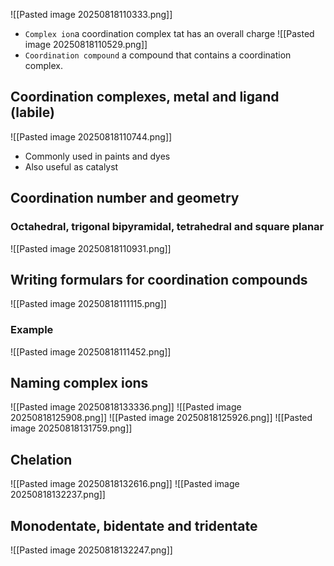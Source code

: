 ![[Pasted image 20250818110333.png]]
* `Complex ion`a coordination complex tat has an overall charge
![[Pasted image 20250818110529.png]]
* `Coordination compound` a compound that contains a coordination complex.

## Coordination complexes, metal and ligand (labile)
![[Pasted image 20250818110744.png]]
* Commonly used in paints and dyes
* Also useful as catalyst

## Coordination number and geometry
### Octahedral, trigonal bipyramidal, tetrahedral and square planar 
![[Pasted image 20250818110931.png]]

## Writing formulars for coordination compounds
![[Pasted image 20250818111115.png]]

### Example
![[Pasted image 20250818111452.png]]

## Naming complex ions
![[Pasted image 20250818133336.png]]
![[Pasted image 20250818125908.png]]
![[Pasted image 20250818125926.png]]
![[Pasted image 20250818131759.png]]

## Chelation
![[Pasted image 20250818132616.png]]
![[Pasted image 20250818132237.png]]
## Monodentate, bidentate and tridentate
![[Pasted image 20250818132247.png]]